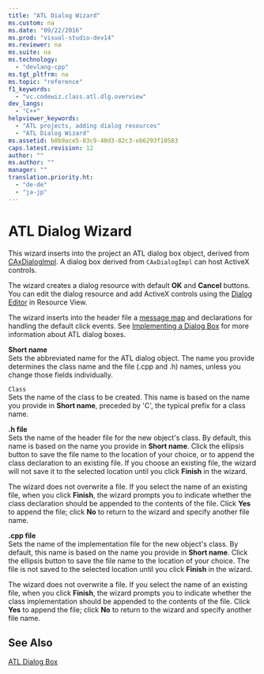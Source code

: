 ```yaml
---
title: "ATL Dialog Wizard"
ms.custom: na
ms.date: "09/22/2016"
ms.prod: "visual-studio-dev14"
ms.reviewer: na
ms.suite: na
ms.technology: 
  - "devlang-cpp"
ms.tgt_pltfrm: na
ms.topic: "reference"
f1_keywords: 
  - "vc.codewiz.class.atl.dlg.overview"
dev_langs: 
  - "C++"
helpviewer_keywords: 
  - "ATL projects, adding dialog resources"
  - "ATL Dialog Wizard"
ms.assetid: b0b9ace5-83c9-40d3-82c3-eb6293f10583
caps.latest.revision: 12
author: ""
ms.author: ""
manager: ""
translation.priority.ht: 
  - "de-de"
  - "ja-jp"
---
```

# ATL Dialog Wizard
This wizard inserts into the project an ATL dialog box object, derived from [CAxDialogImpl](../vs140/caxdialogimpl-class.md). A dialog box derived from `CAxDialogImpl` can host ActiveX controls.  
  
 The wizard creates a dialog resource with default **OK** and **Cancel** buttons. You can edit the dialog resource and add ActiveX controls using the [Dialog Editor](../vs140/dialog-editor.md) in Resource View.  
  
 The wizard inserts into the header file a [message map](../vs140/message-maps--atl-.md) and declarations for handling the default click events. See [Implementing a Dialog Box](../vs140/implementing-a-dialog-box.md) for more information about ATL dialog boxes.  
  
 **Short name**  
 Sets the abbreviated name for the ATL dialog object. The name you provide determines the class name and the file (.cpp and .h) names, unless you change those fields individually.  
  
 `Class`  
 Sets the name of the class to be created. This name is based on the name you provide in **Short name**, preceded by 'C', the typical prefix for a class name.  
  
 **.h file**  
 Sets the name of the header file for the new object's class. By default, this name is based on the name you provide in **Short name**. Click the ellipsis button to save the file name to the location of your choice, or to append the class declaration to an existing file. If you choose an existing file, the wizard will not save it to the selected location until you click **Finish** in the wizard.  
  
 The wizard does not overwrite a file. If you select the name of an existing file, when you click **Finish**, the wizard prompts you to indicate whether the class declaration should be appended to the contents of the file. Click **Yes** to append the file; click **No** to return to the wizard and specify another file name.  
  
 **.cpp file**  
 Sets the name of the implementation file for the new object's class. By default, this name is based on the name you provide in **Short name**. Click the ellipsis button to save the file name to the location of your choice. The file is not saved to the selected location until you click **Finish** in the wizard.  
  
 The wizard does not overwrite a file. If you select the name of an existing file, when you click **Finish**, the wizard prompts you to indicate whether the class implementation should be appended to the contents of the file. Click **Yes** to append the file; click **No** to return to the wizard and specify another file name.  
  
## See Also  
 [ATL Dialog Box](../vs140/adding-an-atl-dialog-box.md)